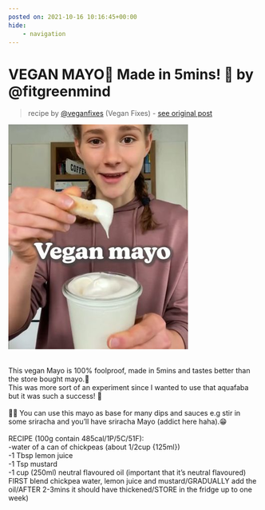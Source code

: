 ```yaml
---
posted on: 2021-10-16 10:16:45+00:00
hide:
    - navigation
---
```


# VEGAN MAYO🌱 Made in 5mins! 🙌 by @fitgreenmind 

> recipe by [@veganfixes](https://www.instagram.com/veganfixes/) 
(Vegan Fixes) - [see original post](https://instagram.com/p/CVFfiABJ_Ui)

![](../img/veganfixes_16-10-2021_1010.png)

\
This vegan Mayo is 100% foolproof, made in 5mins and tastes better than the store bought mayo.🤗\
This was more sort of an experiment since I wanted to use that aquafaba but it was such a success! 🥳\
\
👩‍🍳 You can use this mayo as base for many dips and sauces e.g stir in some sriracha and you’ll have sriracha Mayo (addict here haha).😁 \
\
RECIPE (100g contain 485cal/1P/5C/51F):\
-water of a can of chickpeas (about 1/2cup {125ml})\
-1 Tbsp lemon juice\
-1 Tsp mustard\
-1 cup (250ml) neutral flavoured oil (important that it’s neutral flavoured)\
FIRST blend chickpea water, lemon juice and mustard/GRADUALLY add the oil/AFTER 2-3mins it should have thickened/STORE in the fridge up to one week) 